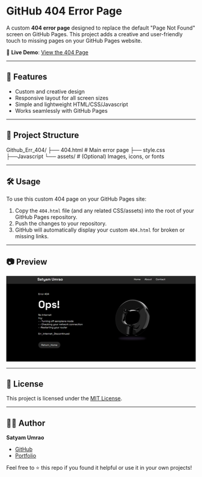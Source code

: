 # GitHub 404 Error Page

A custom **404 error page** designed to replace the default "Page Not Found" screen on GitHub Pages. This project adds a creative and user-friendly touch to missing pages on your GitHub Pages website.

🚀 **Live Demo**: [View the 404 Page](https://satyam-umrao.github.io/Github_Err_404_new/)

---

## 📌 Features

- Custom and creative design
- Responsive layout for all screen sizes
- Simple and lightweight HTML/CSS/Javascript
- Works seamlessly with GitHub Pages

---

## 📁 Project Structure

Github_Err_404/ ├── 404.html # Main error page ├── style.css ├──Javascript └── assets/ # (Optional) Images, icons, or fonts


---

## 🛠️ Usage

To use this custom 404 page on your GitHub Pages site:

1. Copy the `404.html` file (and any related CSS/assets) into the root of your GitHub Pages repository.
2. Push the changes to your repository.
3. GitHub will automatically display your custom `404.html` for broken or missing links.

---

## 📷 Preview

![404 Preview](demo.png) <!-- Replace with an actual preview image if available -->

---

## 📄 License

This project is licensed under the [MIT License](LICENSE).

---

## 🙋‍♂️ Author

**Satyam Umrao**

- [GitHub](https://github.com/satyam-umrao)
- [Portfolio](https://satyam-umrao.github.io)

Feel free to ⭐️ this repo if you found it helpful or use it in your own projects!
